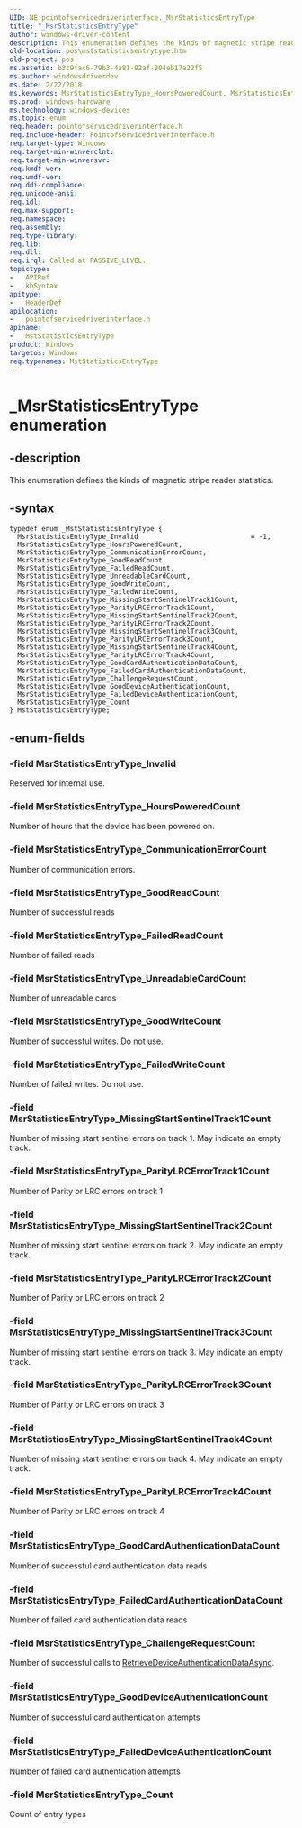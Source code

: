 ```yaml
---
UID: NE:pointofservicedriverinterface._MsrStatisticsEntryType
title: "_MsrStatisticsEntryType"
author: windows-driver-content
description: This enumeration defines the kinds of magnetic stripe reader statistics.
old-location: pos\mststatisticsentrytype.htm
old-project: pos
ms.assetid: b3c9fac6-79b3-4a81-92af-004eb17a22f5
ms.author: windowsdriverdev
ms.date: 2/22/2018
ms.keywords: MsrStatisticsEntryType_HoursPoweredCount, MsrStatisticsEntryType_ParityLRCErrorTrack1Count, pointofservicedriverinterface/MsrStatisticsEntryType_FailedCardAuthenticationDataCount, MsrStatisticsEntryType_ChallengeRequestCount, MsrStatisticsEntryType_FailedReadCount, pointofservicedriverinterface/MsrStatisticsEntryType_GoodDeviceAuthenticationCount, MsrStatisticsEntryType_GoodCardAuthenticationDataCount, MstStatisticsEntryType, MstStatisticsEntryType enumeration, MsrStatisticsEntryType_FailedWriteCount, MsrStatisticsEntryType_MissingStartSentinelTrack4Count, pointofservicedriverinterface/MsrStatisticsEntryType_ParityLRCErrorTrack4Count, MsrStatisticsEntryType_Count, pointofservicedriverinterface/MsrStatisticsEntryType_HoursPoweredCount, pointofservicedriverinterface/MstStatisticsEntryType, MsrStatisticsEntryType_GoodReadCount, MsrStatisticsEntryType_MissingStartSentinelTrack3Count, pointofservicedriverinterface/MsrStatisticsEntryType_GoodWriteCount, pointofservicedriverinterface/MsrStatisticsEntryType_GoodCardAuthenticationDataCount, MsrStatisticsEntryType_MissingStartSentinelTrack1Count, MsrStatisticsEntryType_MissingStartSentinelTrack2Count, pointofservicedriverinterface/MsrStatisticsEntryType_ParityLRCErrorTrack2Count, pointofservicedriverinterface/MsrStatisticsEntryType_ParityLRCErrorTrack1Count, pointofservicedriverinterface/MsrStatisticsEntryType_FailedWriteCount, pointofservicedriverinterface/MsrStatisticsEntryType_UnreadableCardCount, pointofservicedriverinterface/MsrStatisticsEntryType_MissingStartSentinelTrack2Count, pointofservicedriverinterface/MsrStatisticsEntryType_Invalid, pointofservicedriverinterface/MsrStatisticsEntryType_MissingStartSentinelTrack4Count, MsrStatisticsEntryType_Invalid, pointofservicedriverinterface/MsrStatisticsEntryType_CommunicationErrorCount, pointofservicedriverinterface/MsrStatisticsEntryType_Count, MsrStatisticsEntryType_ParityLRCErrorTrack3Count, MsrStatisticsEntryType_FailedCardAuthenticationDataCount, MsrStatisticsEntryType_CommunicationErrorCount, pointofservicedriverinterface/MsrStatisticsEntryType_FailedReadCount, pointofservicedriverinterface/MsrStatisticsEntryType_ParityLRCErrorTrack3Count, MsrStatisticsEntryType_GoodWriteCount, MsrStatisticsEntryType_ParityLRCErrorTrack2Count, pointofservicedriverinterface/MsrStatisticsEntryType_MissingStartSentinelTrack3Count, MsrStatisticsEntryType_FailedDeviceAuthenticationCount, pointofservicedriverinterface/MsrStatisticsEntryType_GoodReadCount, _MsrStatisticsEntryType, MsrStatisticsEntryType_ParityLRCErrorTrack4Count, pointofservicedriverinterface/MsrStatisticsEntryType_ChallengeRequestCount, MsrStatisticsEntryType_UnreadableCardCount, MsrStatisticsEntryType_GoodDeviceAuthenticationCount, pointofservicedriverinterface/MsrStatisticsEntryType_FailedDeviceAuthenticationCount, pos.mststatisticsentrytype, pointofservicedriverinterface/MsrStatisticsEntryType_MissingStartSentinelTrack1Count
ms.prod: windows-hardware
ms.technology: windows-devices
ms.topic: enum
req.header: pointofservicedriverinterface.h
req.include-header: Pointofservicedriverinterface.h
req.target-type: Windows
req.target-min-winverclnt: 
req.target-min-winversvr: 
req.kmdf-ver: 
req.umdf-ver: 
req.ddi-compliance: 
req.unicode-ansi: 
req.idl: 
req.max-support: 
req.namespace: 
req.assembly: 
req.type-library: 
req.lib: 
req.dll: 
req.irql: Called at PASSIVE_LEVEL.
topictype:
-	APIRef
-	kbSyntax
apitype:
-	HeaderDef
apilocation:
-	pointofservicedriverinterface.h
apiname:
-	MstStatisticsEntryType
product: Windows
targetos: Windows
req.typenames: MstStatisticsEntryType
---
```


# _MsrStatisticsEntryType enumeration


## -description


This enumeration defines the kinds of magnetic stripe reader statistics.


## -syntax


````
typedef enum _MstStatisticsEntryType { 
  MsrStatisticsEntryType_Invalid                            = -1,
  MsrStatisticsEntryType_HoursPoweredCount,
  MsrStatisticsEntryType_CommunicationErrorCount,
  MsrStatisticsEntryType_GoodReadCount,
  MsrStatisticsEntryType_FailedReadCount,
  MsrStatisticsEntryType_UnreadableCardCount,
  MsrStatisticsEntryType_GoodWriteCount,
  MsrStatisticsEntryType_FailedWriteCount,
  MsrStatisticsEntryType_MissingStartSentinelTrack1Count,
  MsrStatisticsEntryType_ParityLRCErrorTrack1Count,
  MsrStatisticsEntryType_MissingStartSentinelTrack2Count,
  MsrStatisticsEntryType_ParityLRCErrorTrack2Count,
  MsrStatisticsEntryType_MissingStartSentinelTrack3Count,
  MsrStatisticsEntryType_ParityLRCErrorTrack3Count,
  MsrStatisticsEntryType_MissingStartSentinelTrack4Count,
  MsrStatisticsEntryType_ParityLRCErrorTrack4Count,
  MsrStatisticsEntryType_GoodCardAuthenticationDataCount,
  MsrStatisticsEntryType_FailedCardAuthenticationDataCount,
  MsrStatisticsEntryType_ChallengeRequestCount,
  MsrStatisticsEntryType_GoodDeviceAuthenticationCount,
  MsrStatisticsEntryType_FailedDeviceAuthenticationCount,
  MsrStatisticsEntryType_Count
} MstStatisticsEntryType;
````


## -enum-fields




### -field MsrStatisticsEntryType_Invalid

Reserved for internal use.


### -field MsrStatisticsEntryType_HoursPoweredCount

Number of hours that the device has been powered on.


### -field MsrStatisticsEntryType_CommunicationErrorCount

Number of communication errors.


### -field MsrStatisticsEntryType_GoodReadCount

Number of successful reads



### -field MsrStatisticsEntryType_FailedReadCount

Number of failed reads



### -field MsrStatisticsEntryType_UnreadableCardCount

Number of unreadable cards



### -field MsrStatisticsEntryType_GoodWriteCount

Number of successful writes. Do not use.


### -field MsrStatisticsEntryType_FailedWriteCount

Number of failed writes. Do not use.


### -field MsrStatisticsEntryType_MissingStartSentinelTrack1Count

Number of missing start sentinel errors on track 1. May indicate an empty track.


### -field MsrStatisticsEntryType_ParityLRCErrorTrack1Count

Number of Parity or LRC errors on track 1



### -field MsrStatisticsEntryType_MissingStartSentinelTrack2Count

Number of missing start sentinel errors on track 2. May indicate an empty track.


### -field MsrStatisticsEntryType_ParityLRCErrorTrack2Count

Number of Parity or LRC errors on track 2



### -field MsrStatisticsEntryType_MissingStartSentinelTrack3Count

Number of missing start sentinel errors on track 3. May indicate an empty track.


### -field MsrStatisticsEntryType_ParityLRCErrorTrack3Count

Number of Parity or LRC errors on track 3



### -field MsrStatisticsEntryType_MissingStartSentinelTrack4Count

Number of missing start sentinel errors on track 4. May indicate an empty track.


### -field MsrStatisticsEntryType_ParityLRCErrorTrack4Count

Number of Parity or LRC errors on track 4



### -field MsrStatisticsEntryType_GoodCardAuthenticationDataCount

Number of successful card authentication data reads



### -field MsrStatisticsEntryType_FailedCardAuthenticationDataCount

Number of failed card authentication data reads



### -field MsrStatisticsEntryType_ChallengeRequestCount

Number of successful calls to <a href="https://msdn.microsoft.com/f94ce49d-ab87-4d8f-8fc7-af8899b37ca1">RetrieveDeviceAuthenticationDataAsync</a>.


### -field MsrStatisticsEntryType_GoodDeviceAuthenticationCount

Number of successful card authentication attempts



### -field MsrStatisticsEntryType_FailedDeviceAuthenticationCount

Number of failed card authentication attempts



### -field MsrStatisticsEntryType_Count

Count of entry types


